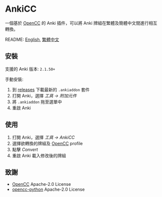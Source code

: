 # AnkiCC

一個基於 [OpenCC](https://github.com/BYVoid/OpenCC) 的 Anki 插件，可以將 Anki 牌組在繁體及簡體中文間進行相互轉換。

README: [English](https://github.com/kaiiiz/AnkiCC/blob/main/README.en.md), [繁體中文](https://github.com/kaiiiz/AnkiCC/blob/main/README.md)

## 安裝

支援的 Anki 版本: `2.1.50+`

手動安裝:

1. 到 [releases](https://github.com/kaiiiz/AnkiCC/releases) 下載最新的 `.ankiaddon` 套件
2. 打開 Anki，選擇 _工具 → 附加元件_
3. 將 `.ankiaddon` 拖至選單中
4. 重啟 Anki

## 使用

1. 打開 Anki，選擇 _工具 → AnkiCC_
2. 選擇欲轉換的牌組及 [OpenCC](https://github.com/BYVoid/OpenCC) profile
3. 點擊 _Convert_
4. 重啟 Anki 載入修改後的牌組

## 致謝

- [OpenCC](https://github.com/BYVoid/OpenCC) Apache-2.0 License
- [opencc-python](https://github.com/yichen0831/opencc-python) Apache-2.0 License

